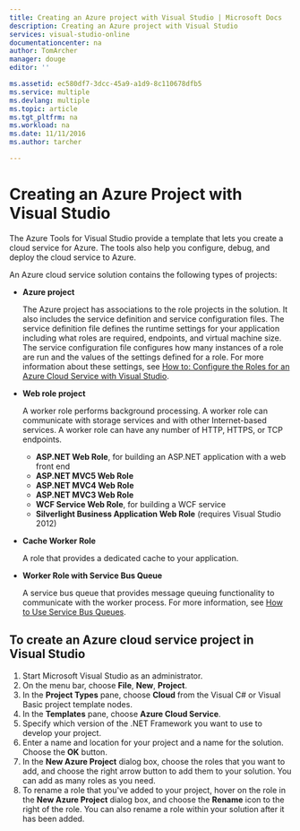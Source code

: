 ```yaml
---
title: Creating an Azure project with Visual Studio | Microsoft Docs
description: Creating an Azure project with Visual Studio
services: visual-studio-online
documentationcenter: na
author: TomArcher
manager: douge
editor: ''

ms.assetid: ec580df7-3dcc-45a9-a1d9-8c110678dfb5
ms.service: multiple
ms.devlang: multiple
ms.topic: article
ms.tgt_pltfrm: na
ms.workload: na
ms.date: 11/11/2016
ms.author: tarcher

---
```

# Creating an Azure Project with Visual Studio
The Azure Tools for Visual Studio provide a template that lets you create a cloud service for Azure. The tools also help you configure, debug, and deploy the cloud service to Azure.

An Azure cloud service solution contains the following types of projects:

* **Azure project**
  
    The Azure project has associations to the role projects in the solution. It also includes the service definition and service configuration files. The service definition file defines the runtime settings for your application including what roles are required, endpoints, and virtual machine size. The service configuration file configures how many instances of a role are run and the values of the settings defined for a role. For more information about these settings, see [How to: Configure the Roles for an Azure Cloud Service with Visual Studio](vs-azure-tools-configure-roles-for-cloud-service.md).
* **Web role project**
  
    A worker role performs background processing. A worker role can communicate with storage services and with other Internet-based services. A worker role can have any number of HTTP, HTTPS, or TCP endpoints.
  
  * **ASP.NET Web Role**, for building an ASP.NET application with a web front end
  * **ASP.NET MVC5 Web Role**
  * **ASP.NET MVC4 Web Role**
  * **ASP.NET MVC3 Web Role**
  * **WCF Service Web Role**, for building a WCF service
  * **Silverlight Business Application Web Role** (requires Visual Studio 2012)
* **Cache Worker Role**
  
    A role that provides a dedicated cache to your application.
* **Worker Role with Service Bus Queue**
  
    A service bus queue that provides message queuing functionality to communicate with the worker process. For more information, see [How to Use Service Bus Queues](http://go.microsoft.com/fwlink/?LinkId=260560).

## To create an Azure cloud service project in Visual Studio
1. Start Microsoft Visual Studio as an administrator.
2. On the menu bar, choose **File**, **New**, **Project**.
3. In the **Project Types** pane, choose **Cloud** from the Visual C# or Visual Basic project template nodes.
4. In the **Templates** pane, choose  **Azure Cloud Service**.
5. Specify which version of the .NET Framework you want to use to develop your project.
6. Enter a name and location for your project and a name for the solution. Choose the **OK** button.
7. In the **New Azure Project** dialog box, choose the roles that you want to add, and choose the right arrow button to add them to your solution. You can add as many roles as you need.
8. To rename a role that you've added to your project, hover on the role in the **New Azure Project** dialog box, and choose the **Rename** icon to the right of the role. You can also rename a role within your solution after it has been added.

